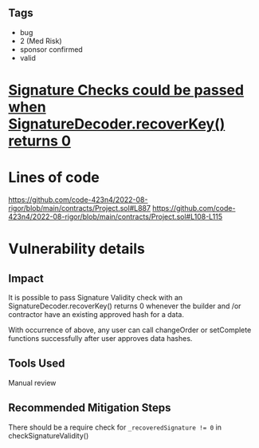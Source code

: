 ## Tags

- bug
- 2 (Med Risk)
- sponsor confirmed
- valid

# [Signature Checks could be passed when SignatureDecoder.recoverKey() returns 0](https://github.com/code-423n4/2022-08-rigor-findings/issues/179) 

# Lines of code

https://github.com/code-423n4/2022-08-rigor/blob/main/contracts/Project.sol#L887
https://github.com/code-423n4/2022-08-rigor/blob/main/contracts/Project.sol#L108-L115


# Vulnerability details

## Impact
It is possible to pass Signature Validity check with an SignatureDecoder.recoverKey() returns 0 whenever the builder and /or contractor have an existing approved hash for a data.

With occurrence of above, any user can call changeOrder or setComplete functions successfully after  user approves data hashes.


## Tools Used
Manual review

## Recommended Mitigation Steps
There should be a require check for `_recoveredSignature != 0` in checkSignatureValidity()